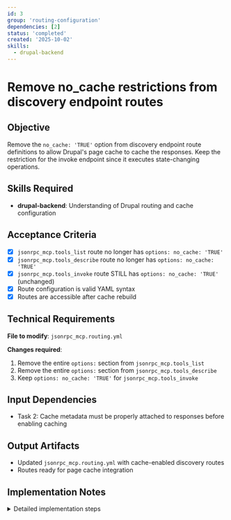 ```yaml
---
id: 3
group: 'routing-configuration'
dependencies: [2]
status: 'completed'
created: '2025-10-02'
skills:
  - drupal-backend
---
```


# Remove no_cache restrictions from discovery endpoint routes

## Objective

Remove the `no_cache: 'TRUE'` option from discovery endpoint route definitions to allow Drupal's page cache to cache the responses. Keep the restriction for the invoke endpoint since it executes state-changing operations.

## Skills Required

- **drupal-backend**: Understanding of Drupal routing and cache configuration

## Acceptance Criteria

- [x] `jsonrpc_mcp.tools_list` route no longer has `options: no_cache: 'TRUE'`
- [x] `jsonrpc_mcp.tools_describe` route no longer has `options: no_cache: 'TRUE'`
- [x] `jsonrpc_mcp.tools_invoke` route STILL has `options: no_cache: 'TRUE'` (unchanged)
- [x] Route configuration is valid YAML syntax
- [x] Routes are accessible after cache rebuild

## Technical Requirements

**File to modify**: `jsonrpc_mcp.routing.yml`

**Changes required**:

1. Remove the entire `options:` section from `jsonrpc_mcp.tools_list`
2. Remove the entire `options:` section from `jsonrpc_mcp.tools_describe`
3. Keep `options: no_cache: 'TRUE'` for `jsonrpc_mcp.tools_invoke`

## Input Dependencies

- Task 2: Cache metadata must be properly attached to responses before enabling caching

## Output Artifacts

- Updated `jsonrpc_mcp.routing.yml` with cache-enabled discovery routes
- Routes ready for page cache integration

## Implementation Notes

<details>
<summary>Detailed implementation steps</summary>

1. **Open** `jsonrpc_mcp.routing.yml`

2. **Modify `jsonrpc_mcp.tools_list` route**:

   ```yaml
   jsonrpc_mcp.tools_list:
     path: '/mcp/tools/list'
     defaults:
       _controller: '\Drupal\jsonrpc_mcp\Controller\McpToolsController::list'
       _title: 'MCP Tools Discovery'
     requirements:
       _permission: 'access mcp tool discovery'
     # REMOVE the options section:
     # options:
     #   no_cache: 'TRUE'
   ```

3. **Modify `jsonrpc_mcp.tools_describe` route**:

   ```yaml
   jsonrpc_mcp.tools_describe:
     path: '/mcp/tools/describe'
     defaults:
       _controller: '\Drupal\jsonrpc_mcp\Controller\McpToolsController::describe'
       _title: 'MCP Tool Description'
     requirements:
       _permission: 'access mcp tool discovery'
     # REMOVE the options section:
     # options:
     #   no_cache: 'TRUE'
   ```

4. **Keep `jsonrpc_mcp.tools_invoke` route unchanged**:

   ```yaml
   jsonrpc_mcp.tools_invoke:
     path: '/mcp/tools/invoke'
     defaults:
       _controller: '\Drupal\jsonrpc_mcp\Controller\McpToolsController::invoke'
       _title: 'MCP Tool Invocation'
     requirements:
       _permission: 'use jsonrpc services'
       _method: 'POST'
     options:
       no_cache: 'TRUE' # KEEP THIS - invocation should never be cached
   ```

5. **Validate YAML syntax** after changes:
   ```bash
   vendor/bin/drush cache:rebuild
   ```

**Important notes**:

- The `no_cache` option completely bypasses Drupal's page cache
- Removing it allows the cache metadata (from task 2) to control caching behavior
- The invoke endpoint MUST keep `no_cache: 'TRUE'` because it executes actions
- After this change, discovery endpoints will be cached according to their cache metadata
</details>
